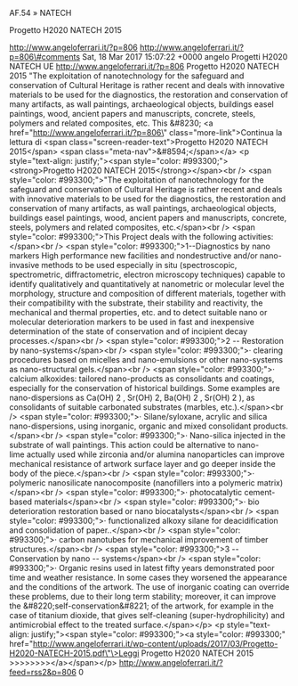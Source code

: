 AF.54 » NATECH

Progetto H2020 NATECH 2015

http://www.angeloferrari.it/?p=806 http://www.angeloferrari.it/?p=806\#comments Sat, 18 Mar 2017 15:07:22 +0000 angelo Progetti H2020 NATECH UE http://www.angeloferrari.it/?p=806 Progetto H2020 NATECH 2015 "The exploitation of nanotechnology for the safeguard and conservation of Cultural Heritage is rather recent and deals with innovative materials to be used for the diagnostics, the restoration and conservation of many artifacts, as wall paintings, archaeological objects, buildings easel paintings, wood, ancient papers and manuscripts, concrete, steels, polymers and related composites, etc. This &\#8230; \<a href=\"http://www.angeloferrari.it/?p=806\" class=\"more-link\"\>Continua la lettura di \<span class=\"screen-reader-text\"\>Progetto H2020 NATECH 2015\</span\> \<span class=\"meta-nav\"\>&\#8594;\</span\>\</a\> \<p style=\"text-align: justify;\"\>\<span style=\"color: \#993300;\"\>\<strong\>Progetto H2020 NATECH 2015\</strong\>\</span\>\<br /\> \<span style=\"color: \#993300;\"\>"The exploitation of nanotechnology for the safeguard and conservation of Cultural Heritage is rather recent and deals with innovative materials to be used for the diagnostics, the restoration and conservation of many artifacts, as wall paintings, archaeological objects, buildings easel paintings, wood, ancient papers and manuscripts, concrete, steels, polymers and related composites, etc.\</span\>\<br /\> \<span style=\"color: \#993300;\"\>This Project deals with the following activities:\</span\>\<br /\> \<span style=\"color: \#993300;\"\>1--Diagnostics by nano markers High performance new facilities and nondestructive and/or nano-invasive methods to be used especially in situ (spectroscopic, spectrometric, diffractometric, electron microscopy techniques) capable to identify qualitatively and quantitatively at nanometric or molecular level the morphology, structure and composition of different materials, together with their compatibility with the substrate, their stability and reactivity, the mechanical and thermal properties, etc. and to detect suitable nano or molecular deterioration markers to be used in fast and inexpensive determination of the state of conservation and of incipient decay processes.\</span\>\<br /\> \<span style=\"color: \#993300;\"\>2 -- Restoration by nano-systems\</span\>\<br /\> \<span style=\"color: \#993300;\"\>· clearing procedures based on micelles and nano-emulsions or other nano-systems as nano-structural gels.\</span\>\<br /\> \<span style=\"color: \#993300;\"\>· calcium alkoxides: tailored nano-products as consolidants and coatings, especially for the conservation of historical buildings. Some examples are nano-dispersions as Ca(OH) 2 , Sr(OH) 2, Ba(OH) 2 , Sr(OH) 2 ), as consolidants of suitable carbonated substrates (marbles, etc.).\</span\>\<br /\> \<span style=\"color: \#993300;\"\>· Silane/syloxane, acrylic and silica nano-dispersions, using inorganic, organic and mixed consolidant products.\</span\>\<br /\> \<span style=\"color: \#993300;\"\>· Nano-silica injected in the substrate of wall paintings. This action could be alternative to nano-lime actually used while zirconia and/or alumina nanoparticles can improve mechanical resistance of artwork surface layer and go deeper inside the body of the piece.\</span\>\<br /\> \<span style=\"color: \#993300;\"\>· polymeric nanosilicate nanocomposite (nanofillers into a polymeric matrix)\</span\>\<br /\> \<span style=\"color: \#993300;\"\>· photocatalytic cement-based materials\</span\>\<br /\> \<span style=\"color: \#993300;\"\>· bio deterioration restoration based or nano biocatalysts\</span\>\<br /\> \<span style=\"color: \#993300;\"\>· functionalized alkoxy silane for deacidification and consolidation of paper..\</span\>\<br /\> \<span style=\"color: \#993300;\"\>· carbon nanotubes for mechanical improvement of timber structures.\</span\>\<br /\> \<span style=\"color: \#993300;\"\>3 -- Conservation by nano -- systems\</span\>\<br /\> \<span style=\"color: \#993300;\"\>· Organic resins used in latest fifty years demonstrated poor time and weather resistance. In some cases they worsened the appearance and the conditions of the artwork. The use of inorganic coating can override these problems, due to their long term stability; moreover, it can improve the &\#8220;self-conservation&\#8221; of the artwork, for example in the case of titanium dioxide, that gives self-cleaning (super-hydrophilicity) and antimicrobial effect to the treated surface.\</span\>\</p\> \<p style=\"text-align: justify;\"\>\<span style=\"color: \#993300;\"\>\<a style=\"color: \#993300;\" href=\"http://www.angeloferrari.it/wp-content/uploads/2017/03/Progetto-H2020-NATECH-2015.pdf\"\>Leggi Progetto H2020 NATECH 2015 &gt;&gt;&gt;&gt;&gt;&gt;&gt;&gt;\</a\>\</span\>\</p\> http://www.angeloferrari.it/?feed=rss2&p=806 0
